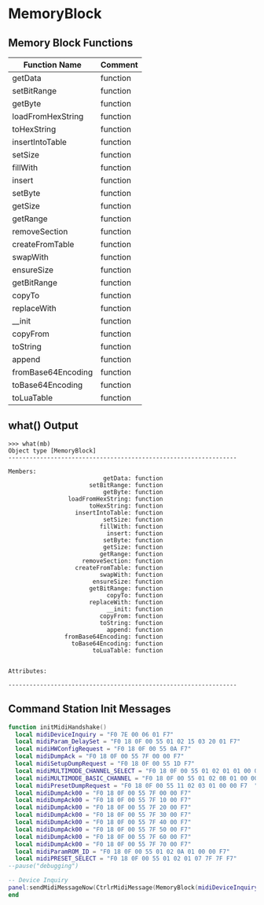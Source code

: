 # MemoryBlock

## Memory Block Functions
| Function Name | Comment |
| - | - |
|getData |	function |
|setBitRange |	function |
|getByte |	function |
|loadFromHexString |	function |
|toHexString |	function |
|insertIntoTable |	function |
|setSize |	function |
|fillWith |	function |
|insert |	function |
|setByte |	function |
|getSize |	function |
|getRange |	function |
|removeSection |	function |
|createFromTable |	function |
|swapWith |	function |
|ensureSize |	function |
|getBitRange |	function |
|copyTo |	function |
|replaceWith |	function |
|__init |	function |
|copyFrom |	function |
|toString |	function |
|append |	function |
|fromBase64Encoding |	function |
|toBase64Encoding |	function |
|toLuaTable |	function |


## what() Output
```
>>> what(mb)
Object type [MemoryBlock]
-----------------------------------------------------------------

Members:
	                       getData:	function
	                   setBitRange:	function
	                       getByte:	function
	             loadFromHexString:	function
	                   toHexString:	function
	               insertIntoTable:	function
	                       setSize:	function
	                      fillWith:	function
	                        insert:	function
	                       setByte:	function
	                       getSize:	function
	                      getRange:	function
	                 removeSection:	function
	               createFromTable:	function
	                      swapWith:	function
	                    ensureSize:	function
	                   getBitRange:	function
	                        copyTo:	function
	                   replaceWith:	function
	                        __init:	function
	                      copyFrom:	function
	                      toString:	function
	                        append:	function
	            fromBase64Encoding:	function
	              toBase64Encoding:	function
	                    toLuaTable:	function


Attributes:

-----------------------------------------------------------------
```

## Command Station Init Messages

```lua
function initMidiHandshake()
  local midiDeviceInquiry = "F0 7E 00 06 01 F7"
  local midiParam_DelaySet = "F0 18 0F 00 55 01 02 15 03 20 01 F7"
  local midiHWConfigRequest = "F0 18 0F 00 55 0A F7"
  local midiDumpAck = "F0 18 0F 00 55 7F 00 00 F7"
  local midiSetupDumpRequest = "F0 18 0F 00 55 1D F7"
  local midiMULTIMODE_CHANNEL_SELECT = "F0 18 0F 00 55 01 02 01 01 00 00 F7"
  local midiMULTIMODE_BASIC_CHANNEL = "F0 18 0F 00 55 01 02 0B 01 00 00 F7"
  local midiPresetDumpRequest = "F0 18 0F 00 55 11 02 03 01 00 00 F7  "
  local midiDumpAck00 = "F0 18 0F 00 55 7F 00 00 F7"
  local midiDumpAck00 = "F0 18 0F 00 55 7F 10 00 F7"
  local midiDumpAck00 = "F0 18 0F 00 55 7F 20 00 F7"
  local midiDumpAck00 = "F0 18 0F 00 55 7F 30 00 F7"
  local midiDumpAck00 = "F0 18 0F 00 55 7F 40 00 F7"
  local midiDumpAck00 = "F0 18 0F 00 55 7F 50 00 F7"
  local midiDumpAck00 = "F0 18 0F 00 55 7F 60 00 F7"
  local midiDumpAck00 = "F0 18 0F 00 55 7F 70 00 F7"
  local midiParamROM_ID = "F0 18 0F 00 55 01 02 0A 01 00 00 F7"
  local midiPRESET_SELECT = "F0 18 0F 00 55 01 02 01 07 7F 7F F7"
--pause("debugging")

-- Device Inquiry
panel:sendMidiMessageNow(CtrlrMidiMessage(MemoryBlock(midiDeviceInquiry)))
end

```

